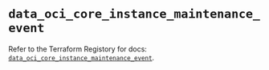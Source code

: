 # `data_oci_core_instance_maintenance_event`

Refer to the Terraform Registory for docs: [`data_oci_core_instance_maintenance_event`](https://registry.terraform.io/providers/oracle/oci/6.18.0/docs/data-sources/core_instance_maintenance_event).
